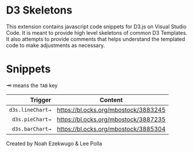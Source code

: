 # D3 Skeletons

This extension contains javascript code snippets for D3.js on Visual Studio Code. It is meant to provide high level skeletons of common D3 Templates. It also attempts to provide comments that helps understand the templated code to make adjustments as necessary.

# Snippets
**⇥** means the `TAB` key

| Trigger  | Content |
| -------: | ------- |
| `d3s.lineChart→`   | https://bl.ocks.org/mbostock/3883245 |
| `d3s.pieChart→`  | https://bl.ocks.org/mbostock/3887235 |
| `d3s.barChart→`  | https://bl.ocks.org/mbostock/3885304|

Created by Noah Ezekwugo & Lee Polla